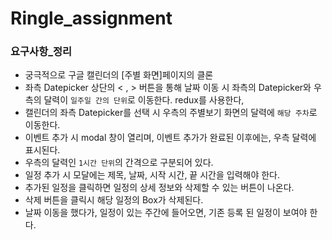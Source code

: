 # Ringle_assignment

### 요구사항\_정리

- 궁극적으로 구글 캘린더의 [주별 화면]페이지의 클론
- 좌측 Datepicker 상단의 < , > 버튼을 통해 날짜 이동 시 좌측의 Datepicker와 우측의 달력이 `일주일 간의 단위`로 이동한다. redux를 사용한다,
- 캘린더의 좌측 Datepicker를 선택 시 우측의 주별보기 화면의 달력에 `해당 주차`로 이동한다.
- 이벤트 추가 시 modal 창이 열리며, 이벤트 추가가 완료된 이후에는, 우측 달력에 표시된다.
- 우측의 달력인 `1시간 단위`의 간격으로 구분되어 있다.
- 일정 추가 시 모달에는 제목, 날짜, 시작 시간, 끝 시간을 입력해야 한다.
- 추가된 일정을 클릭하면 일정의 상세 정보와 삭제할 수 있는 버튼이 나온다.
- 삭제 버튼을 클릭시 해당 일정의 Box가 삭제된다.
- 날짜 이동을 했다가, 일정이 있는 주간에 들어오면, 기존 등록 된 일정이 보여야 한다.
